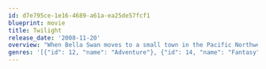 ```yaml
---
id: d7e795ce-1e16-4689-a61a-ea25de57fcf1
blueprint: movie
title: Twilight
release_date: '2008-11-20'
overview: "When Bella Swan moves to a small town in the Pacific Northwest to live with her father, she starts school and meets the reclusive Edward Cullen, a mysterious classmate who reveals himself to be a 108-year-old vampire. Despite Edward's repeated cautions, Bella can't help but fall in love with him, a fatal move that endangers her own life when a coven of bloodsuckers try to challenge the Cullen clan."
genres: '[{"id": 12, "name": "Adventure"}, {"id": 14, "name": "Fantasy"}, {"id": 18, "name": "Drama"}, {"id": 10749, "name": "Romance"}]'
---
```

